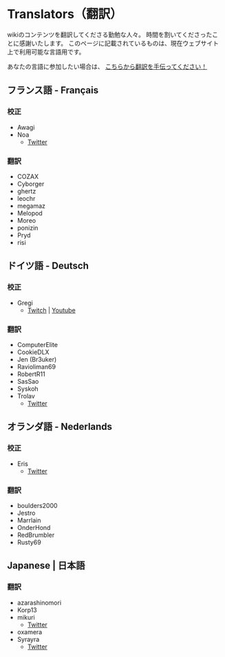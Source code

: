 # Translators（翻訳）
wikiのコンテンツを翻訳してくださる勤勉な人々。 時間を割いてくださったことに感謝いたします。 このページに記載されているものは、現在ウェブサイト上で利用可能な言語用です。

あなたの言語に参加したい場合は、 [こちらから翻訳を手伝ってください！](https://forms.gle/e3BqA3poMjESARe76)

## フランス語 - Français

### 校正

* Awagi
* Noa
  * [Twitter](https://twitter.com/AarcNoa)

### 翻訳

* COZAX
* Cyborger
* ghertz
* leochr
* megamaz
* Melopod
* Moreo
* ponizin
* Pryd
* risi

## ドイツ語 - Deutsch

### 校正

* Gregi
  * [Twitch](https://www.twitch.tv/grregi) | [Youtube](https://www.youtube.com/user/gregiplays)

### 翻訳

* ComputerElite
* CookieDLX
* Jen (Br3uker)
* Ravioliman69
* RobertR11
* SasSao
* Syskoh
* Trolav
  * [Twitter](twitter.com/Trolav1)

## オランダ語 - Nederlands

### 校正

* Eris
  * [Twitter](https://twitter.com/ErisApps)

### 翻訳

* boulders2000
* Jestro
* Marrlain
* OnderHond
* RedBrumbler
* Rusty69

## Japanese | 日本語

### 翻訳

* azarashinomori
* Korp13
* mikuri
  * [Twitter](https://twitter.com/mikuri_kuri)
* oxamera
* Syrayra
  * [Twitter](https://twitter.com/Syrayra)
